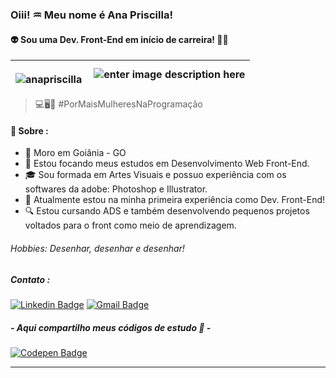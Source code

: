 ### **Oiii!** ♒ Meu nome é Ana Priscilla!  
#### 👽 Sou uma Dev. Front-End em início de carreira! 👩‍💻
| <p><img align="left" src="https://github-readme-stats.vercel.app/api/top-langs?username=anapriscilla&show_icons=true&locale=en&layout=compact" alt="anapriscilla" /> |![enter image description here](https://instagram.fgyn2-1.fna.fbcdn.net/v/t51.2885-15/sh0.08/e35/s640x640/207542770_839554570314701_2821404774772285144_n.jpg?tp=1&_nc_ht=instagram.fgyn2-1.fna.fbcdn.net&_nc_cat=105&_nc_ohc=uzyhZy7Mwm4AX-wqBNj&edm=AP_V10EBAAAA&ccb=7-4&oh=c33e30eb3e4b984d4a73945f9d201752&oe=60E51118&_nc_sid=4f375e)|
|--|--|

>💻🖥📱 #PorMaisMulheresNaProgramação 

#### 💬 **Sobre :** 
- 📍 Moro em Goiânia - GO
- 🦏 Estou focando meus estudos em Desenvolvimento Web Front-End.
- 🎓 Sou formada em Artes Visuais e possuo experiência com os softwares da adobe: Photoshop e Illustrator. 
- 🥰 Atualmente estou na minha primeira experiência como Dev. Front-End!
- 🔍 Estou cursando ADS e também desenvolvendo pequenos projetos voltados para o front como meio de aprendizagem.

###### Hobbies: Desenhar, desenhar e desenhar!

##### Contato :
  [![Linkedin Badge](https://img.shields.io/badge/-LinkedIn-blue?style=flat-square&logo=Linkedin&logoColor=white&link=https://www.linkedin.com/in/anapriscilla/)](https://www.linkedin.com/in/anapriscilla/) [![Gmail Badge](https://img.shields.io/badge/-Gmail-c14438?style=flat-square&logo=Gmail&logoColor=white&link=mailto:web.anapriscilla@gmail.com)](mailto:web.anapriscilla@gmail.com) 
  

##### - Aqui compartilho meus códigos de estudo 🧡 - 
  [![Codepen Badge](https://img.shields.io/badge/-CodePen-black?style=flat-square&logo=Codepen&logoColor=white&link=https://www.codepen.io/AnaPriscilla/)](https://codepen.io/AnaPriscilla) 

_______________
